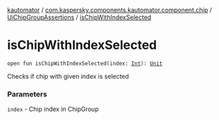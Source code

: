 [kautomator](../../index.md) / [com.kaspersky.components.kautomator.component.chip](../index.md) / [UiChipGroupAssertions](index.md) / [isChipWithIndexSelected](./is-chip-with-index-selected.md)

# isChipWithIndexSelected

`open fun isChipWithIndexSelected(index: `[`Int`](https://kotlinlang.org/api/latest/jvm/stdlib/kotlin/-int/index.html)`): `[`Unit`](https://kotlinlang.org/api/latest/jvm/stdlib/kotlin/-unit/index.html)

Checks if chip with given index is selected

### Parameters

`index` - Chip index in ChipGroup